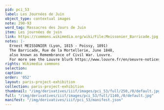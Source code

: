 ```yaml
---
pid: pci_53
label: Les Journées de Juin
object_type: contextual images
note: 290-93
word_tag: Massacres des Jours de Juin
item: Les journées de juin
link: https://commons.wikimedia.org/wiki/File:Meissonier_Barricade.jpg
notes: |-
  Ernest MEISSONIER (Lyon, 1815 - Poissy, 1891)
  The Barricade, Rue de la Mortellerie, June 1848,
  also known as Remembrance of Civil War. Louvre.
  For more see the Louvre blurb https://www.louvre.fr/en/oeuvre-notices/barricade-rue-de-la-mortellerie-june-1848
rights: Wikimedia commons
selection: 
caption: 
order: '052'
layout: paris-project-exhibition
collection: paris-project-exhibition
thumbnail: "/img/derivatives/iiif/images/pci_53/full/250,/0/default.jpg"
full: "/img/derivatives/iiif/images/pci_53/full/1140,/0/default.jpg"
manifest: "/img/derivatives/iiif/pci_53/manifest.json"
---
```

